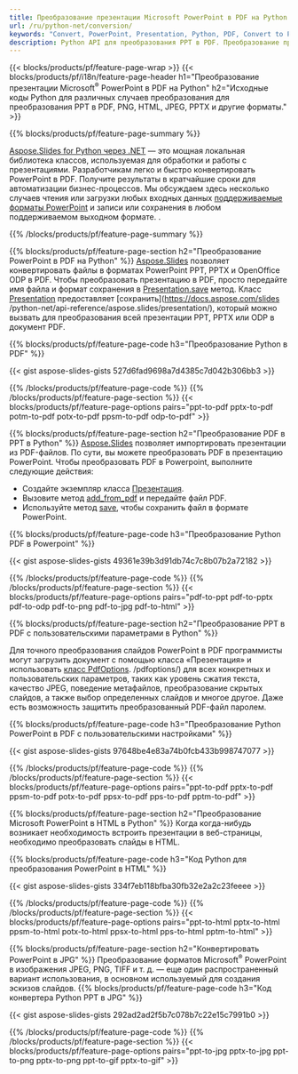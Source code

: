 ```yaml
---
title: Преобразование презентации Microsoft PowerPoint в PDF на Python
url: /ru/python-net/conversion/
keywords: "Convert, PowerPoint, Presentation, Python, PDF, Convert to PDF, PPT to PDF"
description: Python API для преобразования PPT в PDF. Преобразование презентаций в JPG, PNG и другие форматы на Python.
---
```


{{< blocks/products/pf/feature-page-wrap >}}
{{< blocks/products/pf/i18n/feature-page-header h1="Преобразование презентации Microsoft<sup>®</sup> PowerPoint в PDF на Python" h2="Исходные коды Python для различных случаев преобразования для преобразования PPT в PDF, PNG, HTML, JPEG, PPTX и другие форматы." >}}

{{% blocks/products/pf/feature-page-summary %}}

[Aspose.Slides for Python через .NET](https://products.aspose.com/slides/ru/python-net/) — это мощная локальная библиотека классов, используемая для обработки и работы с презентациями. Разработчикам легко и быстро конвертировать PowerPoint в PDF. Получите результаты в кратчайшие сроки для автоматизации бизнес-процессов. Мы обсуждаем здесь несколько случаев чтения или загрузки любых входных данных [поддерживаемые форматы PowerPoint](https://docs.aspose.com/slides/python-net/supported-file-formats/) и записи или сохранения в любом поддерживаемом выходном формате. . 

{{% /blocks/products/pf/feature-page-summary  %}}

{{% blocks/products/pf/feature-page-section  h2="Преобразование PowerPoint в PDF на Python" %}}
[Aspose.Slides](https://products.aspose.com/slides/ru/python-net/) позволяет конвертировать файлы в форматах PowerPoint PPT, PPTX и OpenOffice ODP в PDF. Чтобы преобразовать презентацию в PDF, просто передайте имя файла и формат сохранения в [Presentation.save](https://docs.aspose.com/slides/python-net/api-reference/aspose.slides/presentation/) метод. Класс [Presentation](https://docs.aspose.com/slides/python-net/api-reference/aspose.slides/presentation/) предоставляет [сохранить](https://docs.aspose.com/slides /python-net/api-reference/aspose.slides/presentation/), который можно вызвать для преобразования всей презентации PPT, PPTX или ODP в документ PDF.

{{% blocks/products/pf/feature-page-code h3="Преобразование Python в PDF" %}}

{{< gist aspose-slides-gists 527d6fad9698a7d4385c7d042b306bb3 >}}

{{% /blocks/products/pf/feature-page-code  %}}
{{% /blocks/products/pf/feature-page-section %}}
{{< blocks/products/pf/feature-page-options pairs="ppt-to-pdf pptx-to-pdf potm-to-pdf potx-to-pdf ppsm-to-pdf odp-to-pdf" >}}

{{% blocks/products/pf/feature-page-section  h2="Преобразование PDF в PPT в Python" %}}
[Aspose.Slides](https://products.aspose.com/slides/ru/python-net/) позволяет импортировать презентации из PDF-файлов. По сути, вы можете преобразовать PDF в презентацию PowerPoint. Чтобы преобразовать PDF в Powerpoint, выполните следующие действия:
- Создайте экземпляр класса [Презентация](https://docs.aspose.com/slides/python-net/api-reference/aspose.slides/presentation/).
- Вызовите метод [add_from_pdf](https://docs.aspose.com/slides/python-net/api-reference/aspose.slides/slidecollection/) и передайте файл PDF.
- Используйте метод [save](https://docs.aspose.com/slides/python-net/api-reference/aspose.slides/presentation/), чтобы сохранить файл в формате PowerPoint.

{{% blocks/products/pf/feature-page-code h3="Преобразование Python PDF в Powerpoint" %}}

{{< gist aspose-slides-gists 49361e39b3d91db74c7c8b07b2a72182 >}}

{{% /blocks/products/pf/feature-page-code  %}}
{{% /blocks/products/pf/feature-page-section %}}
{{< blocks/products/pf/feature-page-options pairs="pdf-to-ppt pdf-to-pptx pdf-to-odp pdf-to-png pdf-to-jpg pdf-to-html" >}}

{{% blocks/products/pf/feature-page-section  h2="Преобразование PPT в PDF с пользовательскими параметрами в Python" %}}

Для точного преобразования слайдов PowerPoint в PDF программисты могут загрузить документ с помощью класса «Презентация» и использовать [класс PdfOptions](https://docs.aspose.com/slides/python-net/api-reference/aspose.slides.export). /pdfoptions/) для всех конкретных и пользовательских параметров, таких как уровень сжатия текста, качество JPEG, поведение метафайлов, преобразование скрытых слайдов, а также выбор определенных слайдов и многое другое. Даже есть возможность защитить преобразованный PDF-файл паролем.

{{% blocks/products/pf/feature-page-code h3="Преобразование Python PowerPoint в PDF с пользовательскими настройками" %}}

{{< gist aspose-slides-gists 97648be4e83a74b0fcb433b998747077 >}}

{{% /blocks/products/pf/feature-page-code  %}}
{{% /blocks/products/pf/feature-page-section %}}
{{< blocks/products/pf/feature-page-options pairs="ppt-to-pdf pptx-to-pdf ppsm-to-pdf potx-to-pdf ppsx-to-pdf pps-to-pdf pptm-to-pdf" >}}

{{% blocks/products/pf/feature-page-section  h2="Преобразование Microsoft PowerPoint в HTML в Python" %}}
Когда когда-нибудь возникает необходимость встроить презентации в веб-страницы, необходимо преобразовать слайды в HTML.

{{% blocks/products/pf/feature-page-code h3="Код Python для преобразования PowerPoint в HTML" %}}

{{< gist aspose-slides-gists 334f7eb118bfba30fb32e2a2c23feeee >}}

{{% /blocks/products/pf/feature-page-code %}}
{{% /blocks/products/pf/feature-page-section %}}
{{< blocks/products/pf/feature-page-options pairs="ppt-to-html pptx-to-html ppsm-to-html potx-to-html ppsx-to-html pps-to-html pptm-to-html" >}}

{{% blocks/products/pf/feature-page-section  h2="Конвертировать PowerPoint в JPG" %}}
Преобразование форматов Microsoft<sup>®</sup> PowerPoint в изображения JPEG, PNG, TIFF и т. д. — еще один распространенный вариант использования, в основном используемый для создания эскизов слайдов. 
{{% blocks/products/pf/feature-page-code h3="Код конвертера Python PPT в JPG" %}}

{{< gist aspose-slides-gists 292ad2ad2f5b7c078b7c22e15c7991b0 >}}

{{% /blocks/products/pf/feature-page-code %}}
{{% /blocks/products/pf/feature-page-section %}}
{{< blocks/products/pf/feature-page-options pairs="ppt-to-jpg pptx-to-jpg ppt-to-png pptx-to-png ppt-to-gif pptx-to-gif" >}}